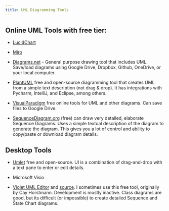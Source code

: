 ```yaml
---
title: UML Diagramming Tools
---
```


## Online UML Tools with free tier:

- [LucidChart](https://www.lucidchart.com/pages/examples/uml_diagram_tool)

- [Miro](https://miro.com/diagramming/uml-class-diagram/)

- [Diagrams.net](https://www.draw.io) - General purpose drawing tool that includes UML.  Save/load diagrams using Google Drive, Dropbox, Github, OneDrive, or your local computer.

- [PlantUML](https://plantuml.com) free and open-source diagramming tool that creates UML from a simple text description (not drag & drop). It has integrations with Pycharm, IntelliJ, and Eclipse, among others.

- [VisualParadigm](https://online.visual-paradigm.com/diagrams/solutions/free-class-diagram-tool/) free online tools for UML and other diagrams. Can save files to Google Drive.

- [SequenceDiagram.org](https://sequencediagram.org) (free) can draw very detailed, elaborate Sequence Diagrams.  Uses a simple textual description of the diagram to generate the diagram.  This gives you a lot of control and ability to copy/paste or download diagram details.

## Desktop Tools

- [Umlet](https://www.umlet.com) free and open-source. UI is a combination of drag-and-drop with a text pane to enter or edit details.

- Microsoft Visio 

- [Violet UML Editor](https://sourceforge.net/projects/violet/) and [source](https://github.com/violetumleditor/violetumleditor). I sometimes use this free tool, originally by Cay Horstmann.  Development is mostly inactive. Class diagrams are good, but its difficult (or impossible) to create detailed Sequence and State Chart diagrams.
